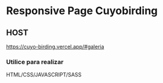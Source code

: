 # Responsive Page Cuyobirding

## HOST
https://cuyo-birding.vercel.app/#galeria
### Utilice para realizar
HTML/CSS/JAVASCRIPT/SASS
